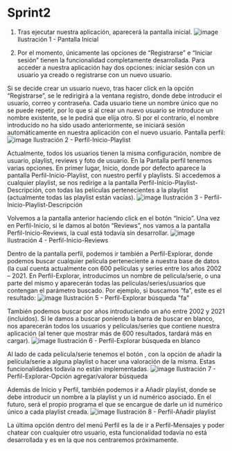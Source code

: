 # Sprint2
1.	Tras ejecutar nuestra aplicación, aparecerá la pantalla inicial. 
![image](https://user-images.githubusercontent.com/97603106/203038529-6a2116a9-c47e-4bdf-894c-222c209ab60f.png)
Ilustración 1 - Pantalla Inicial

2.	Por el momento, únicamente las opciones de “Registrarse” e “Iniciar sesión” tienen la funcionalidad completamente desarrollada. 
Para acceder a nuestra aplicación hay dos opciones: iniciar sesión con un usuario ya creado o registrarse con un nuevo usuario. 
 
Si se decide crear un usuario nuevo, tras hacer click en la opción “Registrarse”, se le redirigirá a la ventana registro, donde debe introducir el usuario, correo y contraseña. Cada usuario tiene un nombre único que no se puede repetir, por lo que si al crear un nuevo usuario se introduce un nombre existente, se le pedirá que elija otro. 
Si por el contrario, el nombre introducido no ha sido usado anteriormente, se iniciará sesión automáticamente en nuestra aplicación con el nuevo usuario. Pantalla perfil: 
![image](https://user-images.githubusercontent.com/97603106/203038649-1d5c6e5e-b90c-4a75-ae31-ce7ebd8f30e3.png)
Ilustración 2 - Perfil-Inicio-Playlist

Actualmente, todos los usuarios tienen la misma configuración, nombre de usuario, playlist, reviews y foto de usuario. 
En la Pantalla perfil tenemos varias opciones. En primer lugar, Inicio, donde por defecto aparece la pantalla Perfil-Inicio-Playlist, con nuestro perfil y playlists.
Si accedemos a cualquier playlist, se nos redirige a la pantalla Perfil-Inicio-Playlist-Descripción, con todas las películas pertenecientes a la playlist (actualmente todas las playlist están vacías). 
![image](https://user-images.githubusercontent.com/97603106/203038679-792c66ea-fd19-4254-9996-1d8f13e69ed6.png) 
Ilustración 3 - Perfil-Inicio-Playlist-Descripción

Volvemos a la pantalla anterior haciendo click en el botón “Inicio”. Una vez en Perfil-Inicio, si le damos al botón “Reviews”, nos vamos a la pantalla Perfil-Inicio-Reviews, la cual está todavía sin desarrollar. 
![image](https://user-images.githubusercontent.com/97603106/203038716-580e4aad-abfc-49e1-8e3b-e501a2737062.png)
Ilustración 4 - Perfil-Inicio-Reviews

Dentro de la pantalla perfil, podemos ir también a Perfil-Explorar, donde podemos buscar cualquier película perteneciente a nuestra base de datos (la cual cuenta actualmente con 600 películas y series entre los años 2002 – 2021. 
En Perfil-Explorar, introducimos un nombre de película/serie, o una parte del mismo y aparecerán todas las películas/series/usuarios que contengan el parámetro buscado. Por ejemplo, si buscamos “fa”, este es el resultado: 
 ![image](https://user-images.githubusercontent.com/97603106/203038782-b9c0e379-b94d-464a-b8ad-5d0c3f92ee0d.png)
Ilustración 5 - Perfil-Explorar búsqueda "fa"

También podemos buscar por años introduciendo un año entre 2002 y 2021 (incluidos).
Si le damos a buscar poniendo la barra de buscar en blanco, nos aparecerán todos los usuarios y películas/series que contiene nuestra aplicación (al tener que mostrar más de 600 resultados, tardará más en cargar). 
![image](https://user-images.githubusercontent.com/97603106/203038843-d5066087-a1b3-4432-9593-2b3a13a463fc.png)
Ilustración 6 - Perfil-Explorar búsqueda en blanco

Al lado de cada película/serie tenemos el botón  , con la opción de añadir la película/serie a alguna playlist o hacer una valoración de la misma. Estas funcionalidades todavía no están implementadas. 
![image](https://user-images.githubusercontent.com/97603106/203038893-e77139e1-00a8-43f1-bad0-f89eff086474.png) 
Ilustración 7 - Perfil-Explorar-Opción agregar/valorar búsqueda

Además de Inicio y Perfil, también podemos ir a Añadir playlist, donde se debe introducir un nombre a la playlist y un id numérico asociado. En el futuro, será el propio programa el que se encargue de darle un id numérico único a cada playlist creada. 
 ![image](https://user-images.githubusercontent.com/97603106/203038938-8592cb3b-4be1-4c48-bf18-74643f33404d.png)
Ilustración 8 - Perfil-Añadir playlist

La última opción dentro del menú Perfil es la de ir a Perfil-Mensajes y poder chatear con cualquier otro usuario, esta funcionalidad todavía no está desarrollada y es en la que nos centraremos próximamente. 



